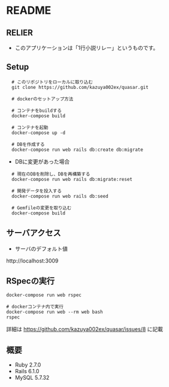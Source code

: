 # README

## RELIER

- このアプリケーションは「1行小説リレー」というものです。

## Setup

```
  # このリポジトリをローカルに取り込む
  git clone https://github.com/kazuya002ex/quasar.git

  # dockerのセットアップ方法

  # コンテナをbuildする
  docker-compose build

  # コンテナを起動
  docker-compose up -d

  # DBを作成する
  docker-compose run web rails db:create db:migrate
```

- DBに変更があった場合

```
  # 現在のDBを削除し、DBを再構築する
  docker-compose run web rails db:migrate:reset

  # 開発データを投入する
  docker-compose run web rails db:seed

  # Gemfileの変更を取り込む
  docker-compose build
```

## サーバアクセス

- サーバのデフォルト値

http://localhost:3009


## RSpecの実行

```
docker-compose run web rspec

# dockerコンテナ内で実行
docker-compose run web --rm web bash
rspec
```

詳細は https://github.com/kazuya002ex/quasar/issues/8 に記載

## 概要

- Ruby 2.7.0
- Rails 6.1.0
- MySQL 5.7.32
